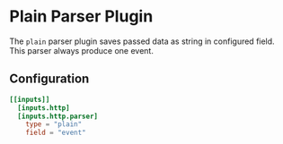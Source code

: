 # Plain Parser Plugin

The `plain` parser plugin saves passed data as string in configured field. This parser always produce one event.

## Configuration
```toml
[[inputs]]
  [inputs.http]
  [inputs.http.parser]
    type = "plain"
    field = "event"
```
